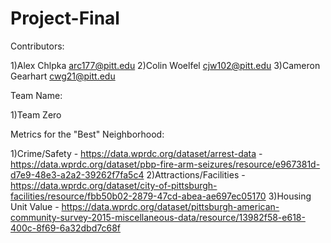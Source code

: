 # Project-Final

Contributors:

1)Alex Chlpka arc177@pitt.edu
2)Colin Woelfel cjw102@pitt.edu
3)Cameron Gearhart cwg21@pitt.edu

Team Name:

1)Team Zero

Metrics for the "Best" Neighborhood:

1)Crime/Safety - https://data.wprdc.org/dataset/arrest-data - https://data.wprdc.org/dataset/pbp-fire-arm-seizures/resource/e967381d-d7e9-48e3-a2a2-39262f7fa5c4
2)Attractions/Facilities - https://data.wprdc.org/dataset/city-of-pittsburgh-facilities/resource/fbb50b02-2879-47cd-abea-ae697ec05170 
3)Housing Unit Value - https://data.wprdc.org/dataset/pittsburgh-american-community-survey-2015-miscellaneous-data/resource/13982f58-e618-400c-8f69-6a32dbd7c68f 
